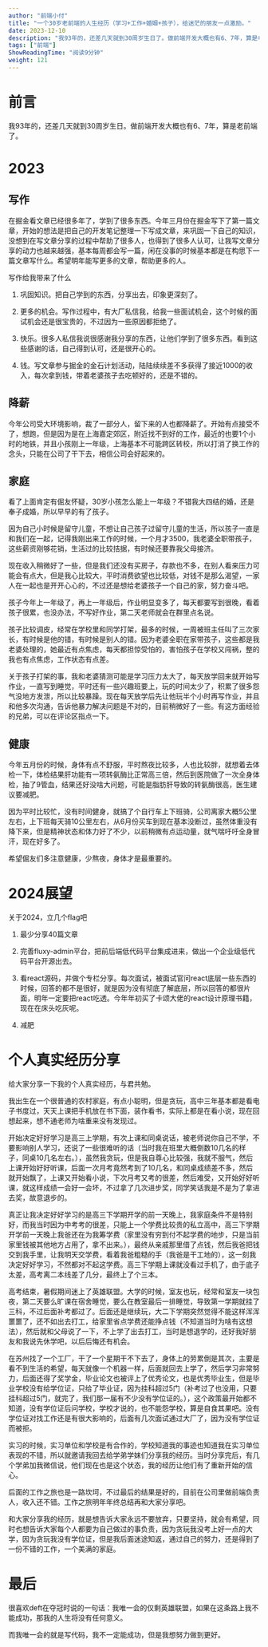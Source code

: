 ```yaml
---
author: "前端小付"
title: "一个30岁老前端的人生经历（学习+工作+婚姻+孩子），给迷茫的朋友一点激励。"
date: 2023-12-10
description: "我93年的，还差几天就到30周岁生日了。做前端开发大概也有6、7年，算是老前端了。和大家分享一下我的人生经历，与君共勉。"
tags: ["前端"]
ShowReadingTime: "阅读9分钟"
weight: 121
---
```

前言
==

我93年的，还差几天就到30周岁生日。做前端开发大概也有6、7年，算是老前端了。

2023
====

写作
--

在掘金看文章已经很多年了，学到了很多东西。今年三月份在掘金写下了第一篇文章，开始的想法是把自己的开发笔记整理一下写成文章，来巩固一下自己的知识，没想到在写文章分享的过程中帮助了很多人，也得到了很多人认可，让我写文章分享的动力也越来越强，基本每周都会写一篇，闲在没事的时候基本都是在构思下一篇文章写什么。希望明年能写更多的文章，帮助更多的人。

写作给我带来了什么

1.  巩固知识。把自己学到的东西，分享出去，印象更深刻了。
    
2.  更多的机会。写作过程中，有大厂私信我，给我一些面试机会，这个时候的面试机会还是很宝贵的，不过因为一些原因都拒绝了。
    
3.  快乐。很多人私信我说很感谢我分享的东西，让他们学到了很多东西。看到这些感谢的话，自己得到认可，还是很开心的。
    
4.  钱。写文章参与掘金的金石计划活动，陆陆续续差不多获得了接近1000的收入，每次拿到钱，带着老婆孩子去吃顿好的，还是不错的。
    

降薪
--

今年公司受大环境影响，裁了一部分人，留下来的人也都降薪了。开始有点接受不了，想跑，但是因为是在上海嘉定郊区，附近找不到好的工作，最近的也要1个小时的地铁，并且小孩刚上一年级，上海基本不可能跨区转校，所以打消了换工作的念头，只能在公司了干下去，相信公司会好起来的。

家庭
--

看了上面肯定有倔友怀疑，30岁小孩怎么能上一年级？不错我大四结的婚，还是奉子成婚，所以早早的有了孩子。

因为自己小时候是留守儿童，不想让自己孩子过留守儿童的生活，所以孩子一直是和我们在一起，记得我刚出来工作的时候，一个月才3500，我老婆全职带孩子，这些薪资刚够花销，生活过的比较拮据，有时候还要靠我父母接济。

现在收入稍微好了一些，但是我们还没有买房子，存款也不多，在别人看来压力可能会有点大，但是我心比较大，平时消费欲望也比较低，对钱不是那么渴望，一家人在一起也是开开心心的，不过还是想给老婆孩子一个自己的家，努力奋斗吧。

孩子今年上一年级了，再上一年级后，作业明显变多了，每天都要写到很晚，看着孩子很累，也没办法，不写好作业，第二天老师就会在群里点名说。

孩子比较调皮，经常在学校里和同学打架，最多的时候，一周被班主任叫了三次家长，有时候是他的错，有时候是别人的错。因为老婆全职在家带孩子，这些都是我老婆处理的，她最近有点焦虑，每天都担惊受怕的，害怕孩子在学校又闯祸，整的我也有点焦虑，工作状态有点差。

关于孩子打架的事，我和老婆猜测可能是学习压力太大了，每天放学回来就开始写作业，一直写到睡觉，平时还有一些兴趣班要上，玩的时间太少了，积累了很多怨气没地方发泄，所以比较暴躁。现在每天放学后先让他玩半个小时再写作业，并且和他多次沟通，告诉他暴力解决问题是不对的，目前稍微好了一些。有这方面经验的兄弟，可以在评论区指点一下。

健康
--

今年五月份的时候，身体有点不舒服，平时熬夜比较多，人也比较胖，就想着去体检一下，体检结果肝功能有一项转氨酶比正常高三倍，然后到医院做了一次全身体检，抽了9管血，结果还好没啥大问题，可能是脂肪肝导致的转氨酶很高，医生建议要减肥。

因为平时比较忙，没有时间健身，就搞了个自行车上下班骑，公司离家大概5公里左右，上下班每天骑10公里左右，从6月份买车到现在基本没断过，虽然体重没有降下来，但是精神状态和体力好了不少，以前稍微有点运动量，就气喘吁吁全身冒汗，现在好多了。

希望倔友们多注意健康，少熬夜，身体才是最重要的。

2024展望
======

关于2024，立几个flag吧

1.  最少分享40篇文章
    
2.  完善fluxy-admin平台，把前后端低代码平台集成进来，做出一个企业级低代码平台开源出去。
    
3.  看react源码，并做个专栏分享。每次面试，被面试官问react底层一些东西的时候，回答的都不是很好，就是因为没有彻底了解底层，所以回答的都很片面，明年一定要把react吃透。今年年初买了卡颂大佬的react设计原理书籍，现在在床头吃灰呢。
    
4.  减肥
    

个人真实经历分享
========

给大家分享一下我的个人真实经历，与君共勉。

我出生在一个很普通的农村家庭，有点小聪明，但是贪玩，高中三年基本都是看电子书度过，天天上课把手机放在书下面，装作看书，实际上都是在看小说，现在回想起来，想不通老师为啥重来没有发现过。

开始决定好好学习是高三上学期，有次上课和同桌说话，被老师说你自己不学，不要影响别人学习，还说了一些很难听的话（当时我在班里大概倒数10几名的样子，同桌10几名左右。），虽然我贪玩，但是我自尊心比较强，我就不服气，然后上课开始好好听课，后面一次月考竟然考到了10几名，和同桌成绩差不多，然后就开始飘了，上课又开始看小说，下次月考又考的很差，然后难受，又开始好好听课，就这样成绩一会好一会坏，不过拿了几次进步奖，同学笑话我是不是为了拿进去奖，故意退步的。

真正让我决定好好学习的是高三下学期开学的前一天晚上，我家庭条件不是特别好，而我当时因为中考考的很差，只能上一个学费比较贵的私立高中，高三下学期开学前一天晚上我爸还在为我筹学费（家里没有穷到付不起学费的地步，只是当前家里钱被其他地方占用了，拿不出来。），最终从亲戚那里借了点钱，然后我爸把钱交到我手里，让我明天交学费，看着我爸粗糙的手（我爸是干工地的），这一刻我决定好好学习，不然都对不起这学费。高三下学期上课就没看过手机了，由于底子太差，高考离二本线差了几分，最终上了个三本。

高考结束，暑假期间迷上了英雄联盟。大学的时候，室友也玩，经常和室友一块包夜，第二天要么旷课在宿舍睡觉，要么在教室最后一排睡觉，导致第一学期就挂了三科，不过后面补考都过了。后面还是继续玩，大二下学期突然觉得不能这样浑浑噩噩了，还不如出去打工，给家里省点学费还能挣点钱（不知道当时为啥有这想法），然后就和父母说了一下，不上学了出去打工，当时是想退学的，还好我好朋友和我说先休学吧，以后后悔还有机会。

在苏州找了一个工厂，干了一个星期干不下去了，身体上的劳累倒是其次，主要是看不到生活的希望，每天就像一个机器一样，后面就回去上学了，然后学习非常努力，后面还得了奖学金，毕业论文也被评上了优秀论文，也是优秀毕业生，但是毕业学校没有给学位证，只给了毕业证，因为挂科超过5门（补考过了也没用，只要挂科超过5门，就完了，我们那一届有不少没有学位证的。），这个政策最开始都不知道，没有学位证后问学校，学校才说的，也不能怨学校，算是自食其果吧。没有学位证对找工作还是有很大影响的，后面有几次面试通过大厂了，因为没有学位证而被拒。

实习的时候，实习单位和学校是有合作的，学校知道我的事迹也知道我在实习单位表现的不错，所以就邀请我回去给学弟学妹们分享我的经历。当时分享完后，有几个学弟加我微信说，他们现在也是这个状态，我的经历让他们有了重新开始的信心。

后面的工作之旅也是一路坎坷，不过最后的结果是好的，目前在公司里做前端负责人，收入还不错。工作之旅明年年终总结再和大家分享吧。

和大家分享我的经历，就是想告诉大家永远不要放弃，只要坚持，就会有希望，同时也想告诉大家每个人都要为自己做过的事负责，因为贪玩我没考上好一点的大学，因为贪玩我没有学位证，但是我后面迷途知返，通过自己的努力，还是得到了一份不错的工作，一个美满的家庭。

最后
==

很喜欢deft在夺冠时说的一句话：我唯一会的仅剩英雄联盟，如果在这条路上我不能成功，那我的人生将没有任何意义。

而我唯一会的就是写代码，我不一定能成功，但是我想努力做到更好。